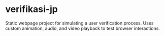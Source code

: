 # verifikasi-jp
Static webpage project for simulating a user verification process. Uses custom animation, audio, and video playback to test browser interactions.
